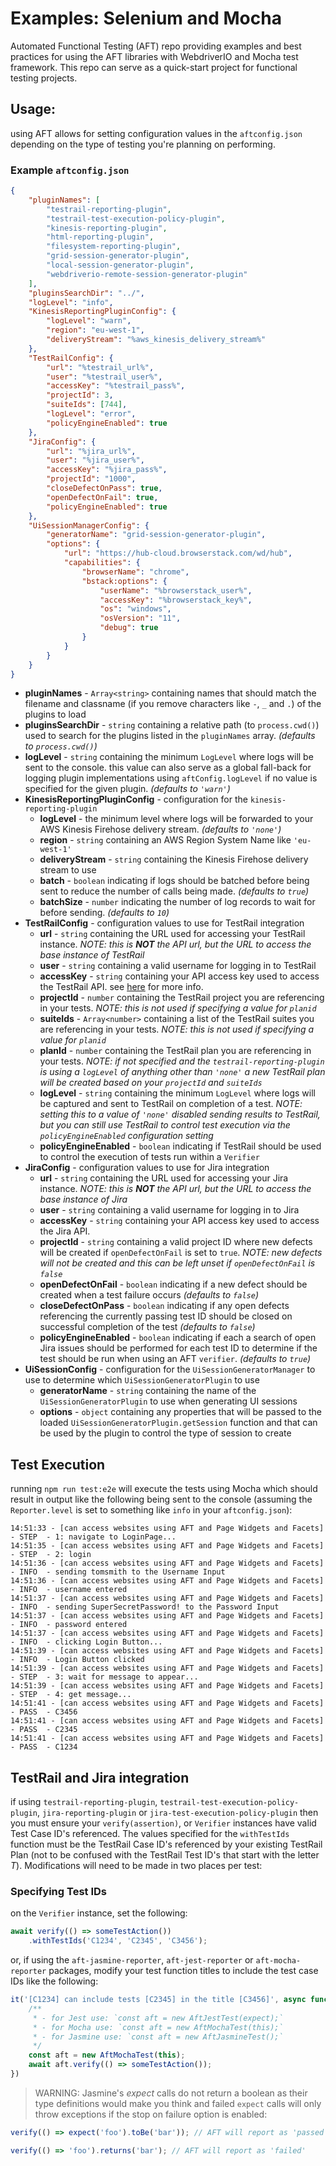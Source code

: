 # Examples: Selenium and Mocha
Automated Functional Testing (AFT) repo providing examples and best practices for using the AFT libraries with WebdriverIO and Mocha test framework. This repo can serve as a quick-start project for functional testing projects.

## Usage:
using AFT allows for setting configuration values in the `aftconfig.json` depending on the type of testing you're planning on performing.

### Example `aftconfig.json`

```json
{
    "pluginNames": [
        "testrail-reporting-plugin",
        "testrail-test-execution-policy-plugin",
        "kinesis-reporting-plugin",
        "html-reporting-plugin",
        "filesystem-reporting-plugin",
        "grid-session-generator-plugin",
        "local-session-generator-plugin",
        "webdriverio-remote-session-generator-plugin"
    ],
    "pluginsSearchDir": "../",
    "logLevel": "info",
    "KinesisReportingPluginConfig": {
        "logLevel": "warn",
        "region": "eu-west-1",
        "deliveryStream": "%aws_kinesis_delivery_stream%"
    },
    "TestRailConfig": {
        "url": "%testrail_url%",
        "user": "%testrail_user%",
        "accessKey": "%testrail_pass%",
        "projectId": 3,
        "suiteIds": [744],
        "logLevel": "error",
        "policyEngineEnabled": true
    },
    "JiraConfig": {
        "url": "%jira_url%",
        "user": "%jira_user%",
        "accessKey": "%jira_pass%",
        "projectId": "1000",
        "closeDefectOnPass": true,
        "openDefectOnFail": true,
        "policyEngineEnabled": true
    },
    "UiSessionManagerConfig": {
        "generatorName": "grid-session-generator-plugin",
        "options": {
            "url": "https://hub-cloud.browserstack.com/wd/hub",
            "capabilities": {
                "browserName": "chrome",
                "bstack:options": {
                    "userName": "%browserstack_user%",
                    "accessKey": "%browserstack_key%",
                    "os": "windows",
                    "osVersion": "11",
                    "debug": true
                }
            }
        }
    }
}
```
- **pluginNames** - `Array<string>` containing names that should match the filename and classname (if you remove characters like `-`, `_` and `.`) of the plugins to load
- **pluginsSearchDir** - `string` containing a relative path (to `process.cwd()`) used to search for the plugins listed in the `pluginNames` array. _(defaults to `process.cwd()`)_
- **logLevel** - `string` containing the minimum `LogLevel` where logs will be sent to the console. this value can also serve as a global fall-back for logging plugin implementations using `aftConfig.logLevel` if no value is specified for the given plugin. _(defaults to `'warn'`)_
- **KinesisReportingPluginConfig** - configuration for the `kinesis-reporting-plugin`
  - **logLevel** - the minimum level where logs will be forwarded to your AWS Kinesis Firehose delivery stream. _(defaults to `'none'`)_
  - **region** - `string` containing an AWS Region System Name like `'eu-west-1'`
  - **deliveryStream** - `string` containing the Kinesis Firehose delivery stream to use
  - **batch** - `boolean` indicating if logs should be batched before being sent to reduce the number of calls being made. _(defaults to `true`)_
  - **batchSize** - `number` indicating the number of log records to wait for before sending. _(defaults to `10`)_
- **TestRailConfig** - configuration values to use for TestRail integration
  - **url** - `string` containing the URL used for accessing your TestRail instance. _NOTE: this is **NOT** the API url, but the URL to access the base instance of TestRail_
  - **user** - `string` containing a valid username for logging in to TestRail
  - **accessKey** - `string` containing your API access key used to access the TestRail API. see [here](https://www.gurock.com/testrail/docs/api/getting-started/accessing) for more info.
  - **projectId** - `number` containing the TestRail project you are referencing in your tests. _NOTE: this is not used if specifying a value for `planid`_
  - **suiteIds** - `Array<number>` containing a list of the TestRail suites you are referencing in your tests. _NOTE: this is not used if specifying a value for `planid`_
  - **planId** - `number` containing the TestRail plan you are referencing in your tests. _NOTE: if not specified and the `testrail-reporting-plugin` is using a `logLevel` of anything other than `'none'` a new TestRail plan will be created based on your `projectId` and `suiteIds`_
  - **logLevel** - `string` containing the minimum `LogLevel` where logs will be captured and sent to TestRail on completion of a test. _NOTE: setting this to a value of `'none'` disabled sending results to TestRail, but you can still use TestRail to control test execution via the `policyEngineEnabled` configuration setting_
  - **policyEngineEnabled** - `boolean` indicating if TestRail should be used to control the execution of tests run within a `Verifier`
- **JiraConfig** - configuration values to use for Jira integration
  - **url** - `string` containing the URL used for accessing your Jira instance. _NOTE: this is **NOT** the API url, but the URL to access the base instance of Jira_
  - **user** - `string` containing a valid username for logging in to Jira
  - **accessKey** - `string` containing your API access key used to access the Jira API.
  - **projectId** - `string` containing a valid project ID where new defects will be created if `openDefectOnFail` is set to `true`. _NOTE: new defects will not be created and this can be left unset if `openDefectOnFail` is `false`_
  - **openDefectOnFail** - `boolean` indicating if a new defect should be created when a test failure occurs _(defaults to `false`)_
  - **closeDefectOnPass** - `boolean` indicating if any open defects referencing the currently passing test ID should be closed on successful completion of the test _(defaults to `false`)_
  - **policyEngineEnabled** - `boolean` indicating if each a search of open Jira issues should be performed for each test ID to determine if the test should be run when using an AFT `verifier`. _(defaults to `true`)_
- **UiSessionConfig** - configuration for the `UiSessionGeneratorManager` to use to determine which `UiSessionGeneratorPlugin` to use
  - **generatorName** - `string` containing the name of the `UiSessionGeneratorPlugin` to use when generating UI sessions
  - **options** - `object` containing any properties that will be passed to the loaded `UiSessionGeneratorPlugin.getSession` function and that can be used by the plugin to control the type of session to create

## Test Execution
running `npm run test:e2e` will execute the tests using Mocha which should result in output like the following being sent to the console (assuming the `Reporter.level` is set to something like `info` in your `aftconfig.json`):
```
14:51:33 - [can access websites using AFT and Page Widgets and Facets] - STEP  - 1: navigate to LoginPage...
14:51:35 - [can access websites using AFT and Page Widgets and Facets] - STEP  - 2: login
14:51:36 - [can access websites using AFT and Page Widgets and Facets] - INFO  - sending tomsmith to the Username Input
14:51:36 - [can access websites using AFT and Page Widgets and Facets] - INFO  - username entered
14:51:37 - [can access websites using AFT and Page Widgets and Facets] - INFO  - sending SuperSecretPassword! to the Password Input
14:51:37 - [can access websites using AFT and Page Widgets and Facets] - INFO  - password entered
14:51:37 - [can access websites using AFT and Page Widgets and Facets] - INFO  - clicking Login Button...
14:51:39 - [can access websites using AFT and Page Widgets and Facets] - INFO  - Login Button clicked
14:51:39 - [can access websites using AFT and Page Widgets and Facets] - STEP  - 3: wait for message to appear...
14:51:39 - [can access websites using AFT and Page Widgets and Facets] - STEP  - 4: get message...
14:51:41 - [can access websites using AFT and Page Widgets and Facets] - PASS  - C3456
14:51:41 - [can access websites using AFT and Page Widgets and Facets] - PASS  - C2345
14:51:41 - [can access websites using AFT and Page Widgets and Facets] - PASS  - C1234
```

## TestRail and Jira integration
if using `testrail-reporting-plugin`, `testrail-test-execution-policy-plugin`, `jira-reporting-plugin` or `jira-test-execution-policy-plugin` then you must ensure your `verify(assertion)`, or `Verifier` instances have valid Test Case ID's referenced. The values specified for the `withTestIds` function must be the TestRail Case ID's referenced by your existing TestRail Plan (not to be confused with the TestRail Test ID's that start with the letter _T_). Modifications will need to be made in two places per test:

### Specifying Test IDs
on the `Verifier` instance, set the following:
```typescript
await verify(() => someTestAction())
    .withTestIds('C1234', 'C2345', 'C3456');
```
or, if using the `aft-jasmine-reporter`, `aft-jest-reporter` or `aft-mocha-reporter` packages, modify your test function titles to include the test case IDs like the following:
```typescript
it('[C1234] can include tests [C2345] in the title [C3456]', async function() {
    /**
     * - for Jest use: `const aft = new AftJestTest(expect);`
     * - for Mocha use: `const aft = new AftMochaTest(this);`
     * - for Jasmine use: `const aft = new AftJasmineTest();`
     */
    const aft = new AftMochaTest(this);
    await aft.verify(() => someTestAction());
})
```

> WARNING: Jasmine's _expect_ calls do not return a boolean as their type definitions would make you think and failed `expect` calls will only throw exceptions if the stop on failure option is enabled: 
```typescript
verify(() => expect('foo').toBe('bar')); // AFT will report as 'passed'

verify(() => 'foo').returns('bar'); // AFT will report as 'failed'
```